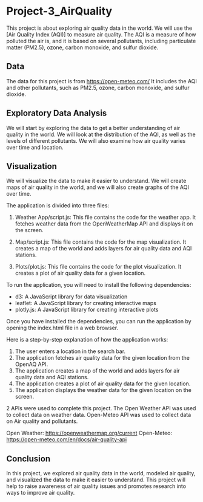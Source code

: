 # Project-3_AirQuality

This project is about exploring air quality data in the world. We will use the [Air Quality Index (AQI)] to measure air quality. The AQI is a measure of how polluted the air is, and it is based on several pollutants, including particulate matter (PM2.5), ozone, carbon monoxide, and sulfur dioxide.

## Data

The data for this project is from https://open-meteo.com/ 
It includes the AQI and other pollutants, such as PM2.5, ozone, carbon monoxide, and sulfur dioxide.

## Exploratory Data Analysis

We will start by exploring the data to get a better understanding of air quality in the world. We will look at the distribution of the AQI, as well as the levels of different pollutants. We will also examine how air quality varies over time and location.

## Visualization

We will visualize the data to make it easier to understand. We will create maps of air quality in the world, and we will also create graphs of the AQI over time.

The application is divided into three files:

1. Weather App/script.js: This file contains the code for the weather app. It fetches weather data from the OpenWeatherMap API and displays it on the screen.

2. Map/script.js: This file contains the code for the map visualization. It creates a map of the world and adds layers for air quality data and AQI stations.

3. Plots/plot.js: This file contains the code for the plot visualization. It creates a plot of air quality data for a given location.

To run the application, you will need to install the following dependencies:

* d3: A JavaScript library for data visualization
* leaflet: A JavaScript library for creating interactive maps
* plotly.js: A JavaScript library for creating interactive plots

Once you have installed the dependencies, you can run the application by opening the index.html file in a web browser.

Here is a step-by-step explanation of how the application works:

1. The user enters a location in the search bar.
2. The application fetches air quality data for the given location from the OpenAQ API.
3. The application creates a map of the world and adds layers for air quality data and AQI stations.
4. The application creates a plot of air quality data for the given location.
5. The application displays the weather data for the given location on the screen.

2 APIs were used to complete this project. The Open Weather API was used to collect data on weather data. Open-Meteo API was used to collect data on Air quality and pollutants. 

Open Weather: https://openweathermap.org/current
Open-Meteo: https://open-meteo.com/en/docs/air-quality-api

## Conclusion

In this project, we explored air quality data in the world, modeled air quality, and visualized the data to make it easier to understand. This project will help to raise awareness of air quality issues and promotes research into ways to improve air quality.
